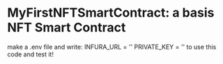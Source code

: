 # MyFirstNFTSmartContract: a basis NFT Smart Contract

make a .env file and write:
INFURA_URL = ''
PRIVATE_KEY = ''
to use this code and test it!
